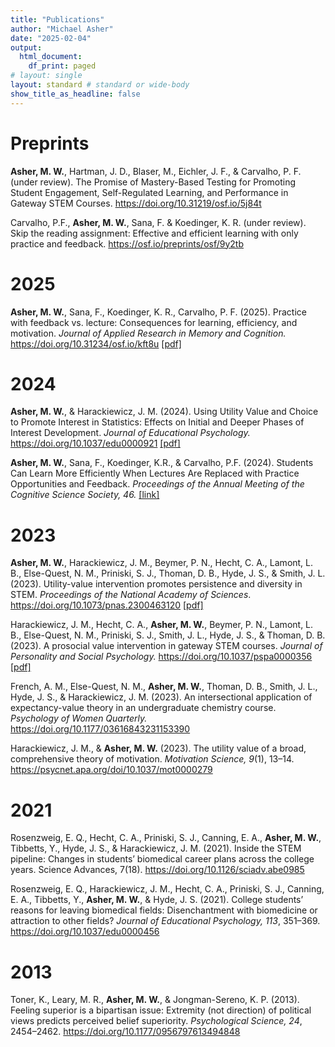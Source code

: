 ```yaml
---
title: "Publications"
author: "Michael Asher"
date: "2025-02-04"
output:
  html_document:
    df_print: paged
# layout: single
layout: standard # standard or wide-body
show_title_as_headline: false
---
```


# Preprints

**Asher, M. W.**, Hartman, J. D., Blaser, M., Eichler, J. F., & Carvalho, P. F. (under review). The Promise of Mastery-Based Testing for Promoting Student Engagement, Self-Regulated Learning, and Performance in Gateway STEM Courses. https://doi.org/10.31219/osf.io/5j84t

Carvalho, P.F., **Asher, M. W.**, Sana, F. & Koedinger, K. R. (under review). Skip the reading assignment: Effective and efficient learning with only practice and feedback. https://osf.io/preprints/osf/9y2tb

# 2025

**Asher, M. W.**, Sana, F., Koedinger, K. R., Carvalho, P. F. (2025). Practice with feedback vs. lecture: Consequences for learning, efficiency, and motivation. *Journal of Applied Research in Memory and Cognition.* https://doi.org/10.31234/osf.io/kft8u [[pdf]](/publications/asher_et_al_2025_jarmac.pdf)

# 2024

**Asher, M. W.**, & Harackiewicz, J. M. (2024). Using Utility Value and Choice to Promote Interest in Statistics: Effects on Initial and Deeper Phases of Interest Development. *Journal of Educational Psychology.* https://doi.org/10.1037/edu0000921 [[pdf]](/publications/asher_harackiewicz_2024_jep.pdf)

**Asher, M. W.**, Sana, F., Koedinger, K.R., & Carvalho, P.F. (2024). Students Can Learn More Efficiently When Lectures Are Replaced with Practice Opportunities and Feedback. *Proceedings of the Annual Meeting of the Cognitive Science Society, 46.* [[link]](https://escholarship.org/content/qt7p16r9xk/qt7p16r9xk_noSplash_5523aeea52976181855830ab0366c9f3.pdf?t=sfdr4y)

# 2023

**Asher, M. W.**, Harackiewicz, J. M., Beymer, P. N., Hecht, C. A., Lamont, L. B., Else-Quest, N. M., Priniski, S. J., Thoman, D. B., Hyde, J. S., & Smith, J. L. (2023). Utility-value intervention promotes persistence and diversity in STEM. *Proceedings of the National Academy of Sciences*. https://doi.org/10.1073/pnas.2300463120 [[pdf]](/publications/asher_et_al_2023_pnas.pdf)

Harackiewicz, J. M., Hecht, C. A., **Asher, M. W.**, Beymer, P. N., Lamont, L. B., Else-Quest, N. M., Priniski, S. J., Smith, J. L., Hyde, J. S., & Thoman, D. B. (2023). A prosocial value intervention in gateway STEM courses. *Journal of Personality and Social Psychology.* https://doi.org/10.1037/pspa0000356 [[pdf]](/publications/harackiewicz_et_al_2023_jpsp.pdf)

French, A. M., Else-Quest, N. M., **Asher, M. W.**, Thoman, D. B., Smith, J. L., Hyde, J. S., & Harackiewicz, J. M. (2023). An intersectional application of expectancy-value theory in an undergraduate chemistry course. *Psychology of Women Quarterly.* https://doi.org/10.1177/03616843231153390

Harackiewicz, J. M., & **Asher, M. W.** (2023). The utility value of a broad, comprehensive theory of motivation. *Motivation Science, 9*(1), 13–14. https://psycnet.apa.org/doi/10.1037/mot0000279

# 2021

Rosenzweig, E. Q., Hecht, C. A., Priniski, S. J., Canning, E. A., **Asher, M. W.**, Tibbetts, Y., Hyde, J. S., & Harackiewicz, J. M. (2021). Inside the STEM pipeline: Changes in students’ biomedical career plans across the college years. Science Advances, 7(18). https://doi.org/10.1126/sciadv.abe0985

Rosenzweig, E. Q., Harackiewicz, J. M., Hecht, C. A., Priniski, S. J., Canning, E. A., Tibbetts, Y., **Asher, M. W.**, & Hyde, J. S. (2021). College students’ reasons for leaving biomedical fields: Disenchantment with biomedicine or attraction to other fields? *Journal of Educational Psychology, 113*, 351–369. https://doi.org/10.1037/edu0000456

# 2013

Toner, K., Leary, M. R., **Asher, M. W.**, & Jongman-Sereno, K. P. (2013). Feeling superior is a bipartisan issue: Extremity (not direction) of political views predicts perceived belief superiority. *Psychological Science, 24*, 2454–2462. https://doi.org/10.1177/0956797613494848

